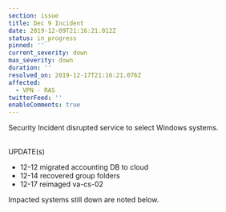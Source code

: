 ```yaml
---
section: issue
title: Dec 9 Incident
date: 2019-12-09T21:16:21.012Z
status: in_progress
pinned: ''
current_severity: down
max_severity: down
duration: ''
resolved_on: 2019-12-17T21:16:21.076Z
affected:
  - VPN - RAS
twitterFeed: ''
enableComments: true
---
```

Security Incident disrupted service to select Windows systems.<br><br>

UPDATE(s)<br>

* 12-12  migrated accounting DB to cloud
* 12-14  recovered group folders
* 12-17  reimaged va-cs-02

Impacted systems still down are noted below.
